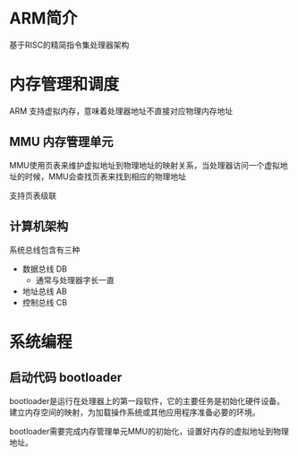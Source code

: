# ARM简介

基于RISC的精简指令集处理器架构


# 内存管理和调度

ARM 支持虚拟内存，意味着处理器地址不直接对应物理内存地址    

## MMU 内存管理单元

MMU使用页表来维护虚拟地址到物理地址的映射关系，当处理器访问一个虚拟地址的时候，MMU会查找页表来找到相应的物理地址

支持页表级联        
## 计算机架构

系统总线包含有三种  
- 数据总线 DB
  - 通常与处理器字长一直
- 地址总线 AB
- 控制总线 CB



# 系统编程

## 启动代码 bootloader

bootloader是运行在处理器上的第一段软件，它的主要任务是初始化硬件设备。建立内存空间的映射，为加载操作系统或其他应用程序准备必要的环境。

bootloader需要完成内存管理单元MMU的初始化，设置好内存的虚拟地址到物理地址。     


